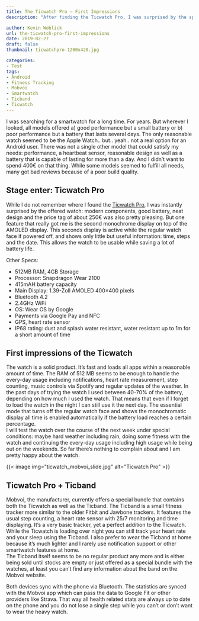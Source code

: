 ```yaml
---
title: The Ticwatch Pro – First Impressions
description: "After finding the Ticwatch Pro, I was surprised by the specs: modern components, good battery, neat design and the price tag of about 250€ was also pretty pleasing. But one feature really got me."

author: Kevin Woblick
url: the-ticwatch-pro-first-impressions
date: 2019-02-27
draft: false
thumbnail: ticwatchpro-1200x420.jpg

categories:
- Test
tags:
- Android
- Fitness Tracking
- Mobvoi
- Smartwatch
- Ticband
- Ticwatch
---
```


I was searching for a smartwatch for a long time. For years. But wherever I looked, all models offered a) good performance but a small battery or b) poor performance but a battery that lasts several days. The only reasonable watch seemed to be the Apple Watch.. but.. yeah.. not a real option for an Android user. There was not a single other model that could satisfy my needs: performance, a heartbeat sensor, reasonable design as well as a battery that is capable of lasting for more than a day. And I didn’t want to spend 400€ on that thing. While some models seemed to fulfill all needs, many got bad reviews because of a poor build quality.

## Stage enter: Ticwatch Pro

While I do not remember where I found the [Ticwatch Pro](https://www.mobvoi.com/ge/pages/ticwatchpro), I was instantly surprised by the offered watch: modern components, good battery, neat design and the price tag of about 250€ was also pretty pleasing. But one feature that really got me is the second monochrome display on top of the AMOLED display. This seconds display is active while the regular watch face if powered off, and shows only little but useful information: time, steps and the date. This allows the watch to be usable while saving a lot of battery life.

Other Specs:

* 512MB RAM, 4GB Storage
* Processor: Snapdragon Wear 2100
* 415mAH battery capacity
* Main Display: 1.39-Zoll AMOLED 400×400 pixels
* Bluetooth 4.2
* 2.4GHz WiFi
* OS: Wear OS by Google
* Payments via Google Pay and NFC
* GPS, heart rate sensor
* IP68 rating: dust and splash water resistant, water resistant up to 1m for a short amount of time

## First impressions of the Ticwatch

The watch is a solid product. It’s fast and loads all apps within a reasonable amount of time. The RAM of 512 MB seems to be enough to handle the every-day usage including notifications, heart rate measurement, step counting, music controls via Spotify and regular updates of the weather. In the past days of trying the watch I used between 40-70% of the battery, depending on how much I used the watch. That means that even if I forget to load the watch in the night I can still use it the next day. The essential mode that turns off the regular watch face and shows the monochromatic display all time is enabled automatically if the battery load reaches a certain percentage.  
I will test the watch over the course of the next week under special conditions: maybe hard weather including rain, doing some fitness with the watch and continuing the every-day usage including high usage while being out on the weekends. So far there’s nothing to complain about and I am pretty happy about the watch.

{{< image img="ticwatch_mobvoi_slide.jpg" alt="Ticwatch Pro" >}}

## Ticwatch Pro + Ticband
   
Mobvoi, the manufacturer, currently offers a special bundle that contains both the Ticwatch as well as the Ticband. The Ticband is a small fitness tracker more similar to the older Fitbit and Jawbone trackers. It features the usual step counting, a heart rate sensor with 25/7 monitoring and time displaying. It’s a very basic tracker, yet a perfect addition to the Ticwatch. While the Ticwatch is loading over night you can still track your heart rate and your sleep using the Ticband. I also prefer to wear the Ticband at home because it’s much lighter and I rarely use notification support or other smartwatch features at home.  
   The Ticband itself seems to be no regular product any more and is either being sold until stocks are empty or just offered as a special bundle with the watches, at least you can’t find any information about the band on the Mobvoi website.
   
Both devices sync with the phone via Bluetooth. The statistics are synced with the Mobvoi app which can pass the data to Google Fit or other providers like Strava. That way all health related stats are always up to date on the phone and you do not lose a single step while you can’t or don’t want to wear the heavy watch.
